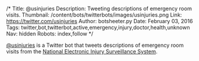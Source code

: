 /*
Title: @usinjuries
Description: Tweeting descriptions of emergency room visits.
Thumbnail: /content/bots/twitterbots/images/usinjuries.png
Link: https://twitter.com/usinjuries
Author: botsheeter.py
Date: February 03, 2016
Tags: twitter,bot,twitterbot,active,emergency,injury,doctor,health,unknown
Nav: hidden
Robots: index,follow
*/

[@usinjuries](https://twitter.com/usinjuries) is a Twitter bot that tweets descriptions of emergency room visits from the [National Electronic Injury Surveillance System](http://www.cpsc.gov/en/Research--Statistics/NEISS-Injury-Data/).
